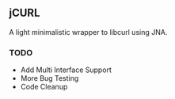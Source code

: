 ## jCURL
A light minimalistic wrapper to libcurl using JNA.

### TODO
* Add Multi Interface Support
* More Bug Testing
* Code Cleanup